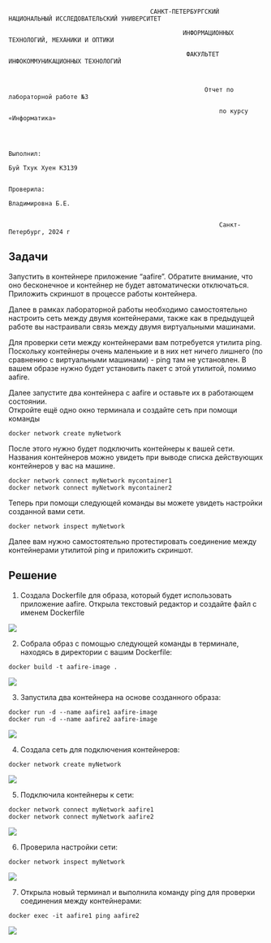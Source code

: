                                            САНКТ-ПЕТЕРБУРГСКИЙ НАЦИОНАЛЬНЫЙ ИССЛЕДОВАТЕЛЬСКИЙ УНИВЕРСИТЕТ

                                                    ИНФОРМАЦИОННЫХ ТЕХНОЛОГИЙ, МЕХАНИКИ И ОПТИКИ

                                                     ФАКУЛЬТЕТ ИНФОКОММУНИКАЦИОННЫХ ТЕХНОЛОГИЙ

                                                                        
                                                                        
                                                          Отчет по лабораторной работе №3

                                                              по курсу «Информатика»

                                                                                                                                
                                                                                                                                
                                                                                                                Выполнил:
                                                                                                                Буй Тхук Хуен К3139
                                                                                                                                
                                                                                                                Проверила:
                                                                                                                Владимировна Б.Е.

                                                                           
                                                              Санкт-Петербург, 2024 г


## Задачи 

Запустить в контейнере приложение “aafire”. Обратите внимание, что оно бесконечное и контейнер не будет автоматически отключаться.  
Приложить скриншот в процессе работы контейнера.  

Далее в рамках лабораторной работы необходимо самостоятельно настроить сеть между двумя контейнерами, также как в предыдущей работе вы настраивали связь между двумя виртуальными машинами.  

Для проверки сети между контейнерами вам потребуется утилита ping. Поскольку контейнеры очень маленькие и в них нет ничего лишнего (по сравнению с виртуальными машинами) - ping там не установлен. В вашем образе нужно будет установить пакет с этой утилитой, помимо aafire.  

Далее запустите два контейнера с aafire и оставьте их в работающем состоянии.  
Откройте ещё одно окно терминала и создайте сеть при помощи команды 
```
docker network create myNetwork
```
После этого нужно будет подключить контейнеры к вашей сети. Названия контейнеров можно увидеть при выводе списка действующих контейнеров у вас на машине.
```
docker network connect myNetwork mycontainer1
docker network connect myNetwork mycontainer2
```
Теперь при помощи следующей команды вы можете увидеть настройки созданной вами сети.
```
docker network inspect myNetwork
```
Далее вам нужно самостоятельно протестировать соединение между контейнерами утилитой ping и приложить скриншот.

## Решение

1.  Создала Dockerfile для образа, который будет использовать приложение aafire. Открыла текстовый редактор и создайте файл с именем Dockerfile

![](https://lh7-rt.googleusercontent.com/docsz/AD_4nXdtCzDnyvGWVe87ckaoWXktITwI9aKrOhrBjkNiQl_sXEFEzNphnfBY9W0OM_qES80V4Vc2tK17F7aTlSUg4EeO1YPnKFxIFAtI86SOVblfIrHFE6zkyTBz2SCIdKh6f5l7FZRKug?key=GE8snBIKeeSZ2a9WubhOQ6FK)

2.  Собрала образ с помощью следующей команды в терминале, находясь в директории с вашим Dockerfile:

```
docker build -t aafire-image .
```

![](https://lh7-rt.googleusercontent.com/docsz/AD_4nXfdKQhFtQ2QlikSVGyPxpOOV_abDaPW4aFfqBKq6VTCYjXZae39hQqbFdsKQdhLI0URtbKFT-hoKBxZCQTksL77pDT60zsv3Wkr3Ru2EiUnKO4KF5UihWiPgy8CHXQ_DTSIJNjg?key=GE8snBIKeeSZ2a9WubhOQ6FK)

3.  Запустила два контейнера на основе созданного образа:

```
docker run -d --name aafire1 aafire-image
docker run -d --name aafire2 aafire-image
```
![](https://lh7-rt.googleusercontent.com/docsz/AD_4nXdQpjRIjKCfuI7wt6VkhCrZQMczXAVOColDAog1hER7eW9j4ntiY0uD9oSYJVpINoP0O8XkS3K32ghDHZDcmkhB9LpA1Phd0WW7nKTu7ZiuAS095jo1emknPoDprcGrclvZ6BQrpg?key=GE8snBIKeeSZ2a9WubhOQ6FK)

4.  Создала сеть для подключения контейнеров:

```
docker network create myNetwork
```

![](https://lh7-rt.googleusercontent.com/docsz/AD_4nXfXTW8lzOG_kuvKSKVvNVaWvMeF_upDBa3IKrqxRy-dPYZlzgW_EMPJBDWmMiUlxK3AcVSm2surP7N0h17GGsCDvaIvtIN-QOOd1uPa96-MtQOQv_5Di09Moj9qJT12riAUnQ9wCg?key=GE8snBIKeeSZ2a9WubhOQ6FK)

5.  Подключила контейнеры к сети:

```
docker network connect myNetwork aafire1
docker network connect myNetwork aafire2
```
![](https://lh7-rt.googleusercontent.com/docsz/AD_4nXeC1JnvgKe7MEUggfIUxQaYTRr7FVBlQUlyEfJ0-6hTRSmink8ggqX1Dgor_iTAP3q5pj4Jv7INwsv-sRvYEmh02tlhV1fBoRIOtnqjUp65l_wKnY-G9p-aK5B5mtq_mo34z7JP_A?key=GE8snBIKeeSZ2a9WubhOQ6FK)

6.  Проверила настройки сети:

```
docker network inspect myNetwork
```

![](https://lh7-rt.googleusercontent.com/docsz/AD_4nXfwO3HUey04axn9AaXELCRx7_puPNc6IwxcEJHlOnsSGIyalkkPLM6_3A0ABu18zQe4-HTI2tlXREZgRUWXsrBl8x5WzidOonZiKEHGZq4tMXy4pRD4Xf4Zthj93KXBwpjP-OoCbw?key=GE8snBIKeeSZ2a9WubhOQ6FK)

7.  Открыла новый терминал и выполнила команду ping для проверки соединения между контейнерами:

```
docker exec -it aafire1 ping aafire2
```

![](https://lh7-rt.googleusercontent.com/docsz/AD_4nXdQ4qH5OYj79uthDEmBaRuqQLBzQuZCA8XGzupWSfh6EpsZChhP2zWkj_GAF3HCa21cyXOOKhLEpWpd3b5tmgQmarlo0zPutm1c1hXYUWv-6sLMQ7EO-kgKz6mGEINnEIo_aoo5pg?key=GE8snBIKeeSZ2a9WubhOQ6FK)
